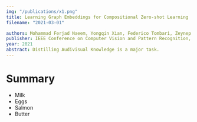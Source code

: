 ```yaml
---
img: "/publications/x1.png"
title: Learning Graph Embeddings for Compositional Zero-shot Learning
filename: "2021-03-01"

authors: Mohammad Ferjad Naeem, Yongqin Xian, Federico Tombari, Zeynep Akata
publisher: IEEE Conference on Computer Vision and Pattern Recognition, CVPR
year: 2021
abstract: Distilling Audivisual Knowledge is a major task.
---
```

# Summary
* Milk
* Eggs
* Salmon
* Butter